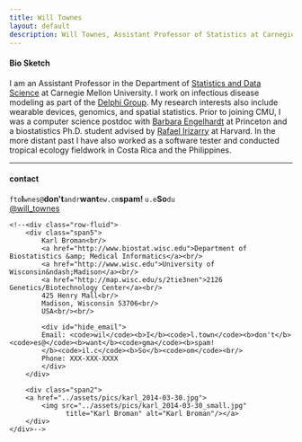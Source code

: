 ```yaml
---
title: Will Townes
layout: default
description: Will Townes, Assistant Professor of Statistics at Carnegie Mellon
---
```


#### Bio Sketch
I am an Assistant Professor in the Department of [Statistics and Data Science](https://www.cmu.edu/dietrich/statistics-datascience/index.html) at Carnegie Mellon University. I work on infectious disease modeling as part of the [Delphi Group](https://delphi.cmu.edu/). My research interests also include wearable devices, genomics, and spatial statistics. Prior to joining CMU, I was a computer science postdoc with [Barbara Engelhardt](https://beehive.cs.princeton.edu/people/) at Princeton and a biostatistics Ph.D. student advised by [Rafael Irizarry](http://rafalab.dfci.harvard.edu/) at Harvard. In the more distant past I have also worked as a software tester and conducted tropical ecology fieldwork in Costa Rica and the Philippines. 

<!--[Curriculum Vitae ![CV as pdf](static/pdf-icon.png)]({{ BASE_PATH }}/static/Townes_curriculum_vitae.pdf)

[orcid](http://orcid.org): [0000-0002-4914-6671](http://orcid.org/0000-0002-4914-6671)-->

---

<div class="container">
<h4><a name="contact"></a>contact</h4>
    <div id="hide_email">
            <code>fto</code><b>I</b><code>wnes@</code><b>don't</b><code>andr</code><b>want</b><code>ew.cm</code><b>spam!
            </b><code>u.e</code><b>So</b><code>du</code><br/>
            </div>
    <div id="twitter">
    <a href="https://twitter.com/will_townes">@will_townes</a>
    </div>

            
    <!--<div class="row-fluid">
        <div class="span5">
            Karl Broman<br/>
            <a href="http://www.biostat.wisc.edu">Department of Biostatistics &amp; Medical Informatics</a><br/>
            <a href="http://www.wisc.edu">University of Wisconsin&ndash;Madison</a><br/>
            <a href="http://map.wisc.edu/s/2tie3nen">2126 Genetics/Biotechnology Center</a><br/>
            425 Henry Mall<br/>
            Madison, Wisconsin 53706<br/>
            USA<br/><br/>

            <div id="hide_email">
            Email: <code>wil</code><b>I</b><code>l.town</code><b>don't</b><code>es@</code><b>want</b><code>gma</code><b>spam!
            </b><code>il.c</code><b>So</b><code>om</code><br/>
            Phone: XXX-XXX-XXXX
            </div>
        </div>

        <div class="span2">
        <a href="../assets/pics/karl_2014-03-30.jpg">
            <img src="../assets/pics/karl_2014-03-30_small.jpg"
                  title="Karl Broman" alt="Karl Broman"/></a>
        </div>
    </div>-->
</div>

